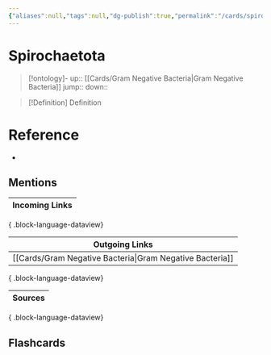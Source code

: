 ```yaml
---
{"aliases":null,"tags":null,"dg-publish":true,"permalink":"/cards/spirochaetota/","dgPassFrontmatter":true}
---
```


# Spirochaetota

> [!ontology]-
> up:: [[Cards/Gram Negative Bacteria\|Gram Negative Bacteria]]
> jump:: 
> down:: 

> [!Definition] Definition
> 

# Reference
- 

## Mentions

| Incoming Links |
| -------------- |

{ .block-language-dataview}

| Outgoing Links                                              |
| ----------------------------------------------------------- |
| [[Cards/Gram Negative Bacteria\|Gram Negative Bacteria]] |

{ .block-language-dataview}

| Sources |
| ------- |

{ .block-language-dataview}

## Flashcards 
